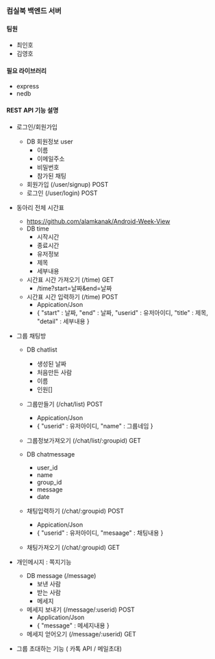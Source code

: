 ### 컴실북 백엔드 서버
#### 팀원
- 최인호
- 김영호

#### 필요 라이브러리
- express
- nedb

#### REST API 기능 설명
- 로그인/회원가입
    - DB 회원정보 user 
        - 이름
        - 이메일주소 
        - 비밀번호 
        - 참가된 채팅
    - 회원가입 (/user/signup) POST
    - 로그인 (/user/login) POST
    
- 동아리 전체 시간표
    - https://github.com/alamkanak/Android-Week-View
    - DB time 
        - 시작시간
        - 종료시간
        - 유저정보
        - 제목
        - 세부내용
    - 시간표 시간 가져오기 (/time) GET
        - /time?start=날짜&end=날짜
    - 시간표 시간 입력하기 (/time) POST
        - Appication/Json
        - { "start" : 날짜, "end" : 날짜, "userid" : 유저아이디, "title" : 제목, "detail" : 세부내용 }
- 그룹 채팅방 
    - DB chatlist  
        - 생성된 날짜
        - 처음만든 사람
        - 이름
        - 인원[]
    - 그룹만들기 (/chat/list) POST
        - Appication/Json
        - { "userid" : 유저아이디, "name" : 그룹네임 }
    - 그룹정보가져오기 (/chat/list/:groupid) GET
        
    - DB chatmessage
        - user_id
        - name
        - group_id
        - message
        - date
        
    - 채팅입력하기 (/chat/:groupid) POST
        - Appication/Json
        - { "userid" : 유저아이디, "mesaage" : 채팅내용 }
    
    - 채팅가져오기 (/chat/:groupid) GET

- 개인메시지 : 쪽지기능
    - DB message (/message) 
        - 보낸 사람
        - 받는 사람
        - 메세지
    - 메세지 보내기 (/message/:userid) POST
        - Application/Json
        - { "message" : 메세지내용 }
    - 메세지 얻어오기 (/message/:userid) GET

- 그룹 초대하는 기능 ( 카톡 API / 메일초대)
